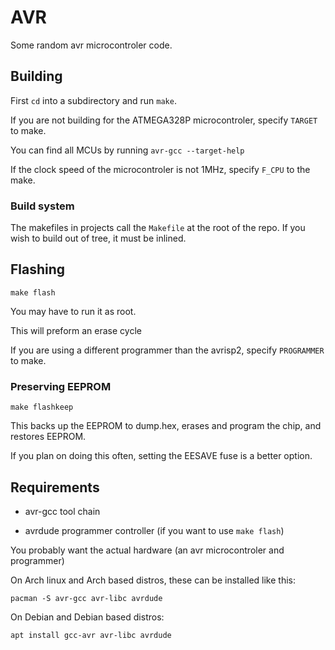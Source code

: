 # AVR

Some random avr microcontroler code.

## Building

First ``cd`` into a subdirectory and run ``make``.

If you are not building for the ATMEGA328P microcontroler, specify ``TARGET`` to make.

You can find all MCUs by running ``avr-gcc --target-help``

If the clock speed of the microcontroler is not 1MHz, specify ``F_CPU`` to the make.

### Build system

The makefiles in projects call the ``Makefile`` at the root of the repo. If you wish to build out of tree, it must be inlined.

## Flashing

``make flash``

You may have to run it as root.

This will preform an erase cycle

If you are using a different programmer than the avrisp2, specify ``PROGRAMMER`` to make.

### Preserving EEPROM

``make flashkeep``

This backs up the EEPROM to dump.hex, erases and program the chip, and restores EEPROM.

If you plan on doing this often, setting the EESAVE fuse is a better option.

## Requirements

- avr-gcc tool chain

- avrdude programmer controller (if you want to use ``make flash``)

You probably want the actual hardware (an avr microcontroler and programmer)

On Arch linux and Arch based distros, these can be installed like this:

```
pacman -S avr-gcc avr-libc avrdude
```

On Debian and Debian based distros:

```
apt install gcc-avr avr-libc avrdude
```
